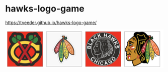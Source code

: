 # hawks-logo-game


 https://tveeder.github.io/hawks-logo-game/


<img src="assets/images/screenshot.png">
